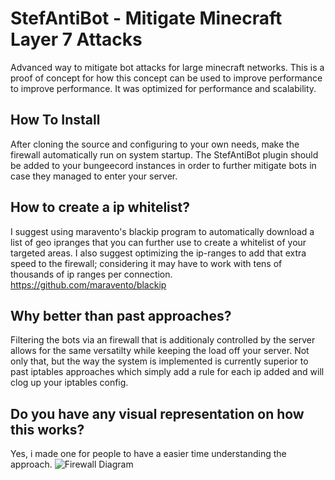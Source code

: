 # StefAntiBot - Mitigate Minecraft Layer 7 Attacks
Advanced way to mitigate bot attacks for large minecraft networks. This is a proof of concept for how this concept can be used to improve performance to improve performance.
It was optimized for performance and scalability.


## How To Install
After cloning the source and configuring to your own needs, make the firewall automatically run on system startup. The StefAntiBot plugin should be added to your bungeecord instances in order to further mitigate bots in case they managed to enter your server.

## How to create a ip whitelist?
I suggest using maravento's blackip program to automatically download a list of geo ipranges that you can further use to create a whitelist of your targeted areas. I also suggest optimizing the ip-ranges to add that extra speed to the firewall; considering it may have to work with tens of thousands of ip ranges per connection.
https://github.com/maravento/blackip

## Why better than past approaches?
Filtering the bots via an firewall that is additionaly controlled by the server allows for the same versatilty while keeping the load off your server. Not only that, but the way the system is implemented is currently superior to past iptables approaches which simply add a rule for each ip added and will clog up your iptables config.

## Do you have any visual representation on how this works?
Yes, i made one for people to have a easier time understanding the approach.
![Firewall Diagram](http://stefatorus.go.ro/img/GitHub/Layer_7_Minecraft_DDoS_Filter.png)
